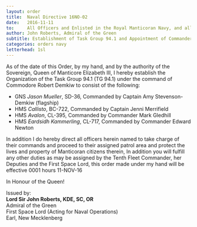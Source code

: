 ```yaml
---
layout: order
title:  Naval Directive 16NO-02
date:   2016-11-11
to:     All Officers and Enlisted in the Royal Manticoran Navy, and all Officers and Enlisted in the Grayson Space Navy
author: John Roberts, Admiral of the Green
subtitle: Establishment of Task Group 94.1 and Appointment of Commander
categories: orders navy
letterhead: 1sl
---
```


As of the date of this Order, by my hand, and by the authority of the Sovereign, Queen of Manticore Elizabeth III, I hereby establish the Organization of the Task Group 94.1 (TG 94.1) under the command of Commodore Robert Demkiw to consist of the following:

* GNS *Jason Mueller*, SD-36, Commanded by Captain Amy Stevenson-Demkiw (flagship)
* HMS *Callisto*, BC-722, Commanded by Captain Jenni Merrifield
* HMS *Avalon*, CL-395, Commanded by Commander Mark Gledhill
* HMS *Eardsidh Kammerling*, CL-717, Commanded by Commander Edward Newton

In addition I do hereby direct all officers herein named to take charge of their commands and proceed to their assigned patrol area and protect the lives and property of Manticoran citizens therein, In addition you will fulfill any other duties as may be assigned by the Tenth Fleet Commander, her Deputies and the First Space Lord, this order made under my hand will be effective 0001 hours 11-NOV-16

In Honour of the Queen!

Issued by:  
**Lord Sir John Roberts, KDE, SC, OR**  
Admiral of the Green  
First Space Lord (Acting for Naval Operations)  
Earl, New Mecklenberg